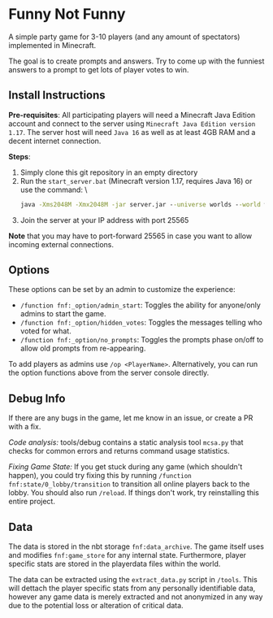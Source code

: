 # Funny Not Funny
A simple party game for 3-10 players (and any amount of spectators) implemented in Minecraft.

The goal is to create prompts and answers. Try to come up with the funniest answers to a prompt to get lots of player votes to win.

## Install Instructions
**Pre-requisites**: All participating players will need a Minecraft Java Edition account and connect to the server using `Minecraft Java Edition version 1.17`.
The server host will need `Java 16` as well as at least 4GB RAM and a decent internet connection.

**Steps**:
1. Simply clone this git repository in an empty directory
2. Run the `start_server.bat` (Minecraft version 1.17, requires Java 16) or use the command: \
    ```bat
    java -Xms2048M -Xmx2048M -jar server.jar --universe worlds --world world_research --port 25565
    ```
3. Join the server at your IP address with port 25565

**Note** that you may have to port-forward 25565 in case you want to allow incoming external connections.


## Options
These options can be set by an admin to customize the experience:
 - `/function fnf:_option/admin_start`: Toggles the ability for anyone/only admins to start the game.
 - `/function fnf:_option/hidden_votes`: Toggles the messages telling who voted for what.
 - `/function fnf:_option/no_prompts`: Toggles the prompts phase on/off to allow old prompts from re-appearing.

To add players as admins use `/op <PlayerName>`. Alternatively, you can run the option functions above from the server console directly.

## Debug Info

If there are any bugs in the game, let me know in an issue, or create a PR with a fix.

*Code analysis:*
tools/debug contains a static analysis tool `mcsa.py` that checks for common errors and returns command usage statistics.

*Fixing Game State:* If you get stuck during any game (which shouldn't happen), you could try fixing this by running `/function fnf:state/0_lobby/transition` to transition all online players back to the lobby. You should also run `/reload`. If things don't work, try reinstalling this entire project.


## Data 
The data is stored in the nbt storage `fnf:data_archive`. The game itself uses and modifies `fnf:game_store` for any internal state. Furthermore, player specific stats are stored in the playerdata files within the world.

The data can be extracted using the `extract_data.py` script in `/tools`. This will dettach the player specific stats from any personally identifiable data, however any game data is merely extracted and not anonymized in any way due to the potential loss or alteration of critical data.